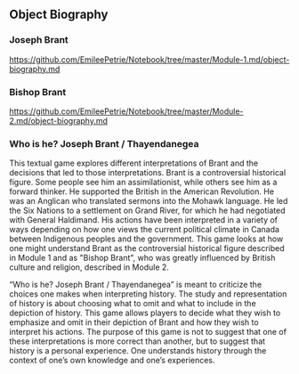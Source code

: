 
## Object Biography

### Joseph Brant
https://github.com/EmileePetrie/Notebook/tree/master/Module-1.md/object-biography.md

### Bishop Brant
https://github.com/EmileePetrie/Notebook/tree/master/Module-2.md/object-biography.md

### Who is he? Joseph Brant / Thayendanegea
This textual game explores different interpretations of Brant and the decisions that led to those interpretations. Brant is a controversial historical figure. Some people see him an assimilationist, while others see him as a forward thinker. He supported the British in the American Revolution. He was an Anglican who translated sermons into the Mohawk language. He led the Six Nations to a settlement on Grand River, for which he had negotiated with General Haldimand. His actions have been interpreted in a variety of ways depending on how one views the current political climate in Canada between Indigenous peoples and the government. This game looks at how one might understand Brant as the controversial historical figure described in Module 1 and as "Bishop Brant", who was greatly influenced by British culture and religion, described in Module 2. 

“Who is he? Joseph Brant / Thayendanegea” is meant to criticize the choices one makes when interpreting history. The study and representation of history is about choosing what to omit and what to include in the depiction of history. This game allows players to decide what they wish to emphasize and omit in their depiction of Brant and how they wish to interpret his actions. The purpose of this game is not to suggest that one of these interpretations is more correct than another, but to suggest that history is a personal experience. One understands history through the context of one’s own knowledge and one’s experiences. 

